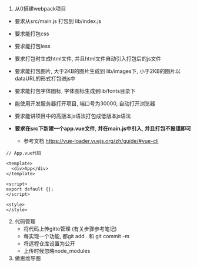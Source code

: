 1.  从0搭建webpack项目

   - 要求从src/main.js  打包到 lib/index.js


   - 要求能打包css
   - 要求能打包less
   - 要求打包时生成html文件, 并且html文件自动引入打包后的js文件
   - 要求能打包图片, 大于2KB的图片生成到 lib/images下, 小于2KB的图片以dataURL的形式打包进js中
   - 要求能打包字体图标, 字体图标生成到lib/fonts目录下
   - 能使用开发服务器打开项目, 端口号为30000, 自动打开浏览器
   - 要求能讲项目中的高版本js语法打包成低版本js语法
   - **要求在src下新建一个app.vue文件**, **并在main.js中引入**, **并且打包不报错即可**
     - 参考文档 https://vue-loader.vuejs.org/zh/guide/#vue-cli



```vue
// App.vue代码

<template>
  <div>App</div>
</template>

<script>
export default {};
</script>

<style>
</style>
```





2. 代码管理
   - 将代码上传gitte管理 (有关步骤参考笔记)
   - 每实现一个功能, 都git add . 和 git commit -m
   - 将远程仓库设置为公开
   - 上传时候忽略node_modules
3. 做思维导图